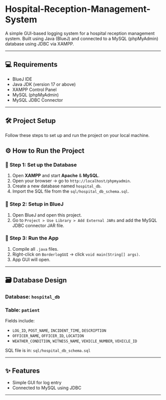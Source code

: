 # Hospital-Reception-Management-System

A simple GUI-based logging system for a hospital reception management system. Built using Java (BlueJ) and connected to a MySQL (phpMyAdmin) database using JDBC via XAMPP.

---

## 💻 Requirements

- BlueJ IDE
- Java JDK (version 17 or above)
- XAMPP Control Panel
- MySQL (phpMyAdmin)
- MySQL JDBC Connector

---



## 🛠️ Project Setup

Follow these steps to set up and run the project on your local machine.



## ⚙️ How to Run the Project

### 🔹 Step 1: Set up the Database

1. Open **XAMPP** and start **Apache** & **MySQL**.
2. Open your browser → go to `http://localhost/phpmyadmin`.
3. Create a new database named `hospital_db`.
4. Import the SQL file from the `sql/hospital_db_schema.sql`.

### 🔹 Step 2: Setup in BlueJ

1. Open BlueJ and open this project.
2. Go to `Project > Use Library > Add External JARs` and add the MySQL JDBC connector JAR file.


### 🔹 Step 3: Run the App

1. Compile all `.java` files.
2. Right-click on `BorderlogGUI` → click `void main(String[] args)`.
3. App GUI will open.

---

## 🗃️ Database Design

### Database: `hospital_db`
### Table: `patient`

Fields include:
- `LOG_ID`, `POST_NAME`, `INCIDENT_TIME`, `DESCRIPTION`
- `OFFICER_NAME`, `OFFICER_ID`, `LOCATION`
- `WEATHER_CONDITION`, `WITNESS_NAME`, `VEHICLE_NUMBER`, `VEHICLE_ID`

SQL file is in: `sql/hospital_db_schema.sql`

---

## ✨ Features

- Simple GUI for log entry
- Connected to MySQL using JDBC


---


